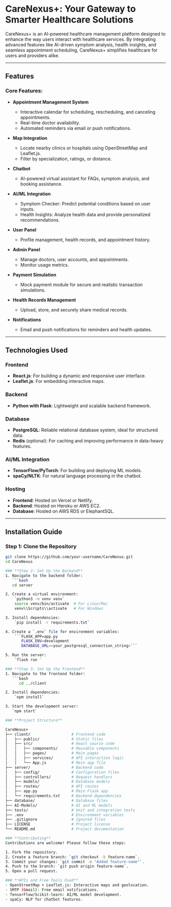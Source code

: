 # CareNexus+: Your Gateway to Smarter Healthcare Solutions

CareNexus+ is an AI-powered healthcare management platform designed to enhance the way users interact with healthcare services. By integrating advanced features like AI-driven symptom analysis, health insights, and seamless appointment scheduling, CareNexus+ simplifies healthcare for users and providers alike.

---

## Features

### Core Features:
- **Appointment Management System**
  - Interactive calendar for scheduling, rescheduling, and canceling appointments.
  - Real-time doctor availability.
  - Automated reminders via email or push notifications.

- **Map Integration**
  - Locate nearby clinics or hospitals using OpenStreetMap and Leaflet.js.
  - Filter by specialization, ratings, or distance.

- **Chatbot**
  - AI-powered virtual assistant for FAQs, symptom analysis, and booking assistance.

- **AI/ML Integration**
  - Symptom Checker: Predict potential conditions based on user inputs.
  - Health Insights: Analyze health data and provide personalized recommendations.

- **User Panel**
  - Profile management, health records, and appointment history.

- **Admin Panel**
  - Manage doctors, user accounts, and appointments.
  - Monitor usage metrics.

- **Payment Simulation**
  - Mock payment module for secure and realistic transaction simulations.

- **Health Records Management**
  - Upload, store, and securely share medical records.

- **Notifications**
  - Email and push notifications for reminders and health updates.

---

## Technologies Used

### **Frontend**
- **React.js**: For building a dynamic and responsive user interface.
- **Leaflet.js**: For embedding interactive maps.

### **Backend**
- **Python with Flask**: Lightweight and scalable backend framework.

### **Database**
- **PostgreSQL**: Reliable relational database system, ideal for structured data.
- **Redis** (optional): For caching and improving performance in data-heavy features.

### **AI/ML Integration**
- **TensorFlow/PyTorch**: For building and deploying ML models.
- **spaCy/NLTK**: For natural language processing in the chatbot.

### **Hosting**
- **Frontend**: Hosted on Vercel or Netlify.
- **Backend**: Hosted on Heroku or AWS EC2.
- **Database**: Hosted on AWS RDS or ElephantSQL.

---

## Installation Guide

### **Step 1: Clone the Repository**
```bash
git clone https://github.com/your-username/CareNexus.git
cd CareNexus

### **Step 2: Set Up the Backend**
1. Navigate to the backend folder:
   ```bash
   cd server

2. Create a virtual environment:
    `python3 -m venv venv`
    source venv/bin/activate  # For Linux/Mac
    venv\\Scripts\\activate   # For Windows

3. Install dependencies:
    `pip install -r requirements.txt`

4. Create a `.env` file for environment variables:
    ```FLASK_APP=app.py
       FLASK_ENV=development
       DATABASE_URL=<your_postgresql_connection_string>```

5. Run the server:
    `flask run `

### **Step 3: Set Up the Frontend**
1. Navigate to the frontend folder:
   ```bash
      cd ../client

2. Install dependencies:
    `npm install`

3. Start the development server:
   `npm start`

### **Project Structure**

CareNexus+
├── client/                  # Frontend code
│   ├── public/              # Static files
│   ├── src/                 # React source code
│   │   ├── components/      # Reusable components
│   │   ├── pages/           # Main pages
│   │   ├── services/        # API interaction logic
│   │   └── App.js           # Main app file
├── server/                  # Backend code
│   ├── config/              # Configuration files
│   ├── controllers/         # Request handlers
│   ├── models/              # Database models
│   ├── routes/              # API routes
│   ├── app.py               # Main Flask app
│   └── requirements.txt     # Backend dependencies
├── database/                # Database files
├── AI-Models/               # AI and ML models
├── tests/                   # Unit and integration tests
├── .env                     # Environment variables
├── .gitignore               # Ignored files
├── LICENSE                  # Project license
└── README.md                # Project documentation

### **Contributing**
Contributions are welcome! Please follow these steps:

1. Fork the repository.
2. Create a feature branch: `git checkout -b feature-name`.
3. Commit your changes: `git commit -m "Added feature-name"`.
4. Push to the branch: `git push origin feature-name`.
5. Open a pull request.

### **APIs and Free Tools Used**
- OpenStreetMap + Leaflet.js: Interactive maps and geolocation.
- SMTP (Gmail): Free email notifications.
- TensorFlow/Scikit-learn: AI/ML model development.
- spaCy: NLP for chatbot features.